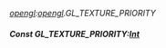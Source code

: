 _[opengl](../../modules/opengl/opengl-module.md):[opengl](../../modules/opengl/opengl-module.md).GL\_TEXTURE\_PRIORITY_
##### Const GL\_TEXTURE\_PRIORITY:[Int](../../modules/wonkey/wonkey-types-int.md)
